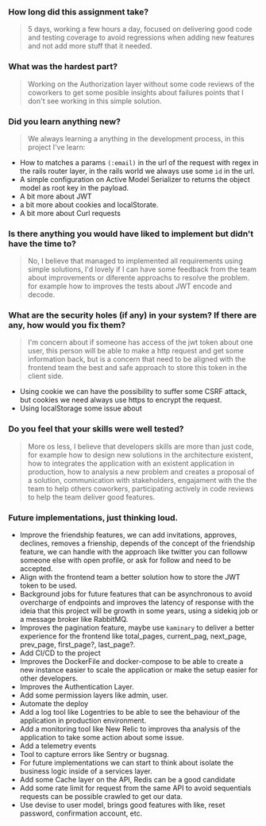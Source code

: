 ### How long did this assignment take?
> 5 days, working a few hours a day, focused on delivering good code and testing coverage to avoid regressions when adding new features and not add more stuff that it needed.

### What was the hardest part?
> Working on the Authorization layer without some code reviews of the coworkers to get some posible insights about failures points that I don't see working in this simple solution.


### Did you learn anything new?
> We always learning a anything in the development process, in this project I've learn:
  - How to matches a params `(:email)` in the url of the request with regex in the rails router layer, in the rails world we always use some `id` in the url.
  - A simple configuration on Active Model Serializer to returns the object model as root key in the payload.
  - A bit more about JWT
  - a bit more about cookies and localStorate.
  - A bit more about Curl requests

### Is there anything you would have liked to implement but didn't have the time to?
> No, I believe that managed to implemented all requirements using simple solutions, I'd lovely if I can have some feedback from the team about improvements or diferente approachs to resolve the problem.
for example how to improves the tests about JWT encode and decode.

### What are the security holes (if any) in your system? If there are any, how would you fix them?
> I'm concern about if someone has access of the jwt token about one user, this person will be able to make a http request and get some information back, but is a concern that need to be aligned with the frontend team the best and safe approach to store this token in the client side.
- Using cookie we can have the possibility to suffer some CSRF attack, but cookies we need always use https to encrypt the request.
- Using localStorage some issue about

### Do you feel that your skills were well tested?
> More os less, I believe that developers skills are more than just code, for example
how to design new solutions in the architecture existent, how to integrates the application with an existent application in production, how to analysis a new problem and creates a proposal of a solution, communication with stakeholders, engajament with the the team to help others coworkers, participating actively in code reviews to help the team deliver good features.

### Future implementations, just thinking loud.
- Improve the friendship features, we can add invitations, approves, declines, removes a frienship, depends of the concept of the friendship feature, we can handle with the approach like twitter you can followw someone else with open profile, or ask for follow and need to be accepted.
- Align with the frontend team a better solution how to store the JWT token to be used.
- Background jobs for future features that can be asynchronous to avoid overcharge of endpoints and improves the latency of response with the ideia that this project will be growth in some years, using a sidekiq job or a message broker like RabbitMQ.
- Improves the pagination feature, maybe use `kaminary` to deliver a better experience for the frontend like total_pages, current_pag, next_page, prev_page, first_page?, last_page?.
- Add CI/CD to the project
- Improves the DockerFile and docker-compose to be able to create a new instance easier to scale the application or make the setup easier for other developers.
- Improves the Authentication Layer.
- Add some permission layers like admin, user.
- Automate the deploy
- Add a log tool like Logentries to be able to see the behaviour of the application in production environment.
- Add a monitoring tool like New Relic to improves tha analysis of the application to take some action about some issue.
- Add a telemetry events
- Tool to capture errors like Sentry or bugsnag.
- For future implementations we can start to think about isolate the business logic inside of a services layer.
- Add some Cache layer on the API, Redis can be a good candidate
- Add some rate limit for request from the same API to avoid sequentials requests can be possible crawled to get our data.
- Use devise to user model, brings good features with like, reset password, confirmation account, etc.

